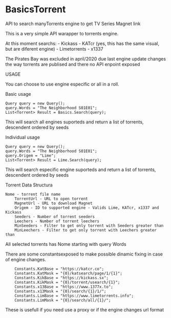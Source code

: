 # BasicsTorrent
 API to search manyTorrents engine to get TV Series Magnet link
 
 This is a very simple API warapper to torrents engine.
 
 At this moment searchs:
      - Kickass
      - KATcr (yes, this has the same visual, but are diferent engine)
      - Limetorrents
      - x1337
      
The Pirates Bay was excluded in april/2020 due last engine update changes the way torrents are publised and there no API enpoint exposed

USAGE

You can choose to use engine especific or all in a roll.

Basic usage

	Query query = new Query();
	query.Words = "The Neighborhood S01E01";
	List<Torrent> Result = Basics.Search(query);
			
 This will search all engines suporteds and return a list of torrents, descendent ordered by seeds
 
 Individual usage
 
	Query query = new Query();
	query.Words = "The Neighborhood S01E01";
	query.Origem = "Lime";
	List<Torrent> Result = Lime.Search(query);
			
This will search especific engine suporteds and return a list of torrents, descendent ordered by seeds

Torrent Data Structura

	Nome - torrent file name
        TorrentUrl - URL to open torrent
        MagnetUrl - URL to download Magnet
        Origem - ID to supported engine - Valids Lime, KATcr, x1337 and Kickass
        Seeders - Number of torrent seeders
        Leechers - Number of torrent leechers
        MinSeeders - Filter to get only torrent with Seeders greater than 
        MinLeechers - Filter to get only torrent with Leechers greater than 

 All selected torrents has Nome starting with query Words
 
 There are some constantsexposed to make possible dinamic fixing in case of engine changes.
 
        Constants.KatBase = "https://katcr.co";
        Constants.KatMask = "{0}/katsearch/page/1/{1}";
        Constants.KikBase = "https://kickass.sx";
        Constants.KikMask = "{0}/torrent/usearch/{1}";
        Constants.x13Base = "https://www.1377x.to";
        Constants.x13Mask = "{0}/search/{1}/1/";
        Constants.LimBase = "https://www.limetorrents.info";
        Constants.LimMask = "{0}/search/all/{1}/";
	
These is usefull if you need use a proxy or if the engine changes url format

